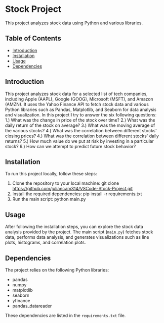 # Stock Project

This project analyzes stock data using Python and various libraries.

## Table of Contents

- [Introduction](#introduction)
- [Installation](#installation)
- [Usage](#usage)
- [Dependencies](#dependencies)

## Introduction

This project analyzes stock data for a selected list of tech companies, including Apple (AAPL), Google (GOOG), Microsoft (MSFT), and Amazon (AMZN). It uses the Yahoo Finance API to fetch stock data and various Python libraries such as Pandas, Matplotlib, and Seaborn for data analysis and visualization.
In this project I try to answer the six following questions:
1.) What was the change in price of the stock over time?
2.) What was the daily return of the stock on average?
3.) What was the moving average of the various stocks?
4.) What was the correlation between different stocks' closing prices?
4.) What was the correlation between different stocks' daily returns?
5.) How much value do we put at risk by investing in a particular stock?
6.) How can we attempt to predict future stock behavior?
## Installation

To run this project locally, follow these steps:

1. Clone the repository to your local machine:
git clone https://github.com/juliancam314/VSCode-Stock-Project.git
2. Install the required dependencies:
pip install -r requirements.txt
3. Run the main script:
python main.py


## Usage

After following the installation steps, you can explore the stock data analysis provided by the project. The main script (`main.py`) fetches stock data, performs data analysis, and generates visualizations such as line plots, histograms, and correlation plots.

## Dependencies

The project relies on the following Python libraries:

- pandas
- numpy
- matplotlib
- seaborn
- yfinance
- pandas_datareader

These dependencies are listed in the `requirements.txt` file.

